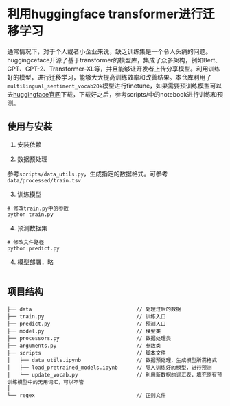 # 利用huggingface transformer进行迁移学习

通常情况下，对于个人或者小企业来说，缺乏训练集是一个令人头痛的问题。huggingceface开源了基于transformer的模型库，集成了众多架构，例如Bert、GPT、GPT-2、Transformer-XL等，并且能够让开发者上传分享模型。利用训练好的模型，进行迁移学习，能够大大提高训练效率和改善结果。本仓库利用了`multilingual_sentiment_vocab20k`模型进行finetune，如果需要预训练模型可以去[huggingface官网](https://huggingface.co/models)下载，下载好之后，参考scripts/中的notebook进行训练和预测。

## 使用与安装

1. 安装依赖

2. 数据预处理

参考`scripts/data_utils.py`，生成指定的数据格式。可参考`data/processed/train.tsv`

3. 训练模型
```
# 修改train.py中的参数
python train.py
```

4. 预测数据集
```
# 修改文件路径
python predict.py
```

4. 模型部署，略
```
```

## 项目结构
```
├── data                                  // 处理过后的数据
├── train.py                              // 训练入口
├── predict.py                            // 预测入口
├── model.py                              // 模型类
├── processors.py                         // 数据处理类
├── arguments.py                          // 参数类
├── scripts                               // 脚本文件
│   ├── data_utils.ipynb                  // 数据预处理，生成模型所需格式
│   ├── load_pretrained_models.ipynb      // 导入训练好的模型，进行预测
│   └── update_vocab.py                   // 利用新数据的词汇表，填充原有预训练模型中的无用词汇，可以不管
│
└── regex                                 // 正则文件
```

